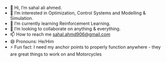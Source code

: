 - 👋 Hi, I’m sahal ali ahmed.
- 👀 I’m interested in Optimization, Control Systems and Modelling & Simulation.
- 🌱 I’m currently learning Reinforcement Learning.
- 💞️ I’m looking to collaborate on anything & everything.
- 📫 How to reach me sahal.ahmd906@gmail.com
- 😄 Pronouns: He/Him
- ⚡ Fun fact: I need my anchor points to properly function anywhere - they are great things to work on and Motorcycles

<!---
sahal-ahmd/sahal-ahmd is a ✨ special ✨ repository because its `README.md` (this file) appears on your GitHub profile.
You can click the Preview link to take a look at your changes.
--->
